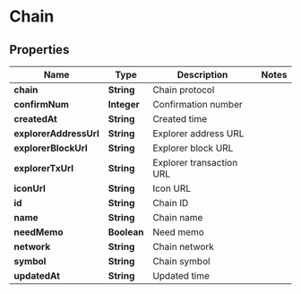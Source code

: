 

# Chain


## Properties

| Name | Type | Description | Notes |
|------------ | ------------- | ------------- | -------------|
|**chain** | **String** | Chain protocol |  |
|**confirmNum** | **Integer** | Confirmation number |  |
|**createdAt** | **String** | Created time |  |
|**explorerAddressUrl** | **String** | Explorer address URL |  |
|**explorerBlockUrl** | **String** | Explorer block URL |  |
|**explorerTxUrl** | **String** | Explorer transaction URL |  |
|**iconUrl** | **String** | Icon URL |  |
|**id** | **String** | Chain ID |  |
|**name** | **String** | Chain name |  |
|**needMemo** | **Boolean** | Need memo |  |
|**network** | **String** | Chain network |  |
|**symbol** | **String** | Chain symbol |  |
|**updatedAt** | **String** | Updated time |  |



